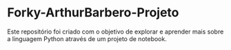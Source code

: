 # Forky-ArthurBarbero-Projeto
 Este repositório foi criado com o objetivo de explorar e aprender mais sobre a linguagem Python através de um projeto de notebook.
